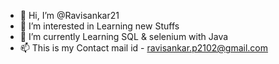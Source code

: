 - 👋 Hi, I’m @Ravisankar21
- 👀 I’m interested in Learning new Stuffs
- 🌱 I’m currently Learning SQL & selenium with Java
- 📫 This is my Contact mail id - ravisankar.p2102@gmail.com

<!---
Ravisankar21/Ravisankar21 is a ✨ special ✨ repository because its `README.md` (this file) appears on your GitHub profile.
You can click the Preview link to take a look at your changes.
--->
